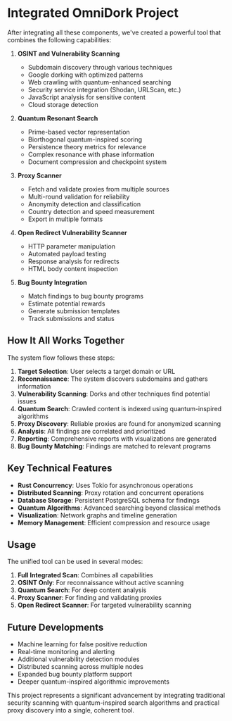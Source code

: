 # Integrated OmniDork Project

After integrating all these components, we've created a powerful tool that combines the following capabilities:

1. **OSINT and Vulnerability Scanning**
   - Subdomain discovery through various techniques
   - Google dorking with optimized patterns
   - Web crawling with quantum-enhanced searching
   - Security service integration (Shodan, URLScan, etc.)
   - JavaScript analysis for sensitive content
   - Cloud storage detection

2. **Quantum Resonant Search**
   - Prime-based vector representation
   - Biorthogonal quantum-inspired scoring
   - Persistence theory metrics for relevance
   - Complex resonance with phase information
   - Document compression and checkpoint system

3. **Proxy Scanner**
   - Fetch and validate proxies from multiple sources
   - Multi-round validation for reliability
   - Anonymity detection and classification
   - Country detection and speed measurement
   - Export in multiple formats

4. **Open Redirect Vulnerability Scanner**
   - HTTP parameter manipulation
   - Automated payload testing
   - Response analysis for redirects
   - HTML body content inspection

5. **Bug Bounty Integration**
   - Match findings to bug bounty programs
   - Estimate potential rewards
   - Generate submission templates
   - Track submissions and status

## How It All Works Together

The system flow follows these steps:

1. **Target Selection**: User selects a target domain or URL
2. **Reconnaissance**: The system discovers subdomains and gathers information
3. **Vulnerability Scanning**: Dorks and other techniques find potential issues
4. **Quantum Search**: Crawled content is indexed using quantum-inspired algorithms
5. **Proxy Discovery**: Reliable proxies are found for anonymized scanning
6. **Analysis**: All findings are correlated and prioritized
7. **Reporting**: Comprehensive reports with visualizations are generated
8. **Bug Bounty Matching**: Findings are matched to relevant programs

## Key Technical Features

- **Rust Concurrency**: Uses Tokio for asynchronous operations
- **Distributed Scanning**: Proxy rotation and concurrent operations
- **Database Storage**: Persistent PostgreSQL schema for findings
- **Quantum Algorithms**: Advanced searching beyond classical methods
- **Visualization**: Network graphs and timeline generation
- **Memory Management**: Efficient compression and resource usage

## Usage

The unified tool can be used in several modes:

1. **Full Integrated Scan**: Combines all capabilities
2. **OSINT Only**: For reconnaissance without active scanning
3. **Quantum Search**: For deep content analysis
4. **Proxy Scanner**: For finding and validating proxies
5. **Open Redirect Scanner**: For targeted vulnerability scanning

## Future Developments

- Machine learning for false positive reduction
- Real-time monitoring and alerting
- Additional vulnerability detection modules
- Distributed scanning across multiple nodes
- Expanded bug bounty platform support
- Deeper quantum-inspired algorithmic improvements

This project represents a significant advancement by integrating traditional security scanning with quantum-inspired search algorithms and practical proxy discovery into a single, coherent tool.
